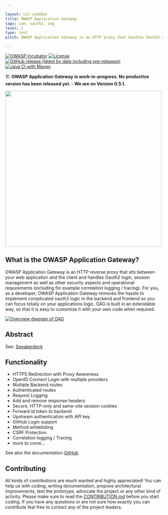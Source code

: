 ```yaml
---

layout: col-sidebar
title: OWASP Application Gateway
tags: iam, oauth2, oag
level: 2
type: tool
pitch: OWASP Application Gateway is an HTTP proxy that handles Oauth2 authentication and session management and can issue verifyable JWT tokens for downstream systems.

---
```


[![OWASP Incubator](https://img.shields.io/badge/owasp-incubator-blue.svg)](https://owasp.org/www-project-application-gateway/)
[![License](https://img.shields.io/badge/License-Apache%202.0-blue.svg)](https://github.com/gianlucafrei/Application-Gateway/blob/main/LICENSE)
[![GitHub release (latest by date including pre-releases)](https://img.shields.io/github/v/release/gianlucafrei/nellygateway)](https://github.com/gianlucafrei/Application-Gateway/releases)
[![Java CI with Maven](https://github.com/gianlucafrei/Application-Gateway/blob/main/doc/pictures/Shield.svg)](https://github.com/gianlucafrei/Application-Gateway/actions?query=workflow%3ACI%2FCD)

🏗️ **OWASP Application Gateway is work-in-progress. No productive version has been released yet. - We are on Version 0.5.1.**

<a href="https://github.com/gianlucafrei/Application-Gateway/wiki"><img src="https://raw.githubusercontent.com/gianlucafrei/Application-Gateway/main/doc/pictures/Banner.png" width="500" /></a>
## What is the OWASP Application Gateway?

OWASP Application Gateway is an HTTP reverse proxy that sits between your web application and the client and handles Oauth2 login, session management as well as other security aspects and operational requirements (including for example correlation logging / tracing). For you, as a developer, OWASP Application Gateway removes the hassle to implement complicated oauth2 logic in the backend and frontend so you can focus totally on your applications logic. OAG is built in an extendable way, so that it is easy to customize it with your own code when required.

<a href="https://github.com/gianlucafrei/Application-Gateway"><img src="https://github.com/gianlucafrei/Application-Gateway/blob/main/doc/OAG-Overrview.png?raw=true" alt="Overview diagram of OAG"></a>

## Abstract

See: <a href="https://speakerdeck.com/gianlucafrei/owasp-application-gateway-abstract">Speakerdeck</a>

## Functionality

- HTTPS Redirection with Proxy Awareness
- OpenID Connect Login with multiple providers
- Multiple Backend routes
- Authenticated routes
- Request Logging
- Add and remove response headers
- Secure, HTTP-only and same-site session cookies
- Forward id token to backend
- Upstream authentication with API key
- GitHub Login support
- Method whitelisting
- CSRF Protection
- Correlation logging / Tracing
- more to come...

See also the documentation [GitHub](https://github.com/gianlucafrei/Application-Gateway/wiki)

## Contributing

All kinds of contributions are much wanted and highly appreciated! You can help us with coding, writing documentation, propose architectural improvements, test the prototype, advocate the project or any other kind of activity. Please make sure to read the [CONTRIBUTION.md](https://github.com/gianlucafrei/Application-Gateway/blob/main/CONTRIBUTING.md) before you start coding. If you have any questions or are not sure how exactly you can contribute feal free to contact any of the project leaders.
